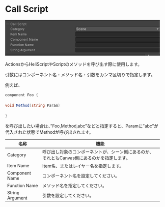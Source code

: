 # Call Script
![CallScript](img/CallScript.jpg)

ActionsからHeliScriptやScriptのメソッドを呼び出す際に使用します。

引数にはコンポーネント名・メソッド名・引数をカンマ区切りで指定します。

例えば、

```csharp
component Foo {

void Method(string Param)

}
```
を呼び出したい場合は、”Foo,Method,abc”などと指定すると、Paramに”abc”が代入された状態でMethodが呼び出されます。

| 名称 |  機能  |
| ----   | ---- |
| Category | 呼び出し対象のコンポーネントが、シーン側にあるのか、それともCanvas側にあるのかを指定します。 |
| Item Name | Item名、またはレイヤー名を指定します。 |
| Component Name | コンポーネント名を設定してください。 |
| Function Name | メソッド名を指定してください。 |
| String Argument | 引数を設定してください。 |

